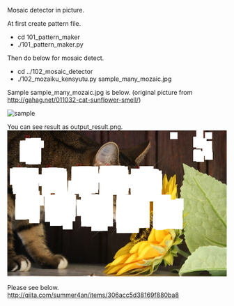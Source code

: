 Mosaic detector in picture.

At first create pattern file.
* cd 101_pattern_maker
* ./101_pattern_maker.py

Then do below for mosaic detect.
* cd ../102_mosaic_detector
* ./102_mozaiku_kensyutu.py sample_many_mozaic.jpg

Sample sample_many_mozaic.jpg is below.
(original picture from http://gahag.net/011032-cat-sunflower-smell/)

![sample](/102_mosaic_detector/sample_many_mozaic.jpg)

You can see result as output_result.png.
![sample result](102_mosaic_detector/sample_many_mozaic_result.png)

Please see below.
  http://qiita.com/summer4an/items/306acc5d38169f880ba8
